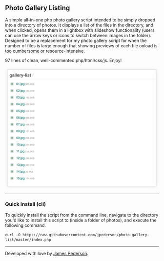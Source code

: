 ## Photo Gallery Listing
A simple all-in-one php photo gallery script intended to be simply dropped into a directory of photos. It displays a list of the files in the directory, and when clicked, opens them in a lightbox with slideshow functionality (users can use the arrow keys or icons to switch between images in the folder). Designed to be a replacement for my photo gallery script for when the number of files is large enough that showing previews of each file onload is too cumbersome or resource-intensive.

97 lines of clean, well-commented php/html/css/js. Enjoy!

![Preview](preview.gif)

*****

### Quick Install (cli)
To quickly install the script from the command line, navigate to the directory you'd like to install this script to (inside a folder of photos), and execute the following command.

```
curl -O https://raw.githubusercontent.com/jpederson/photo-gallery-list/master/index.php
```

*****

Developed with love by [James Pederson](https://jpederson.com).
